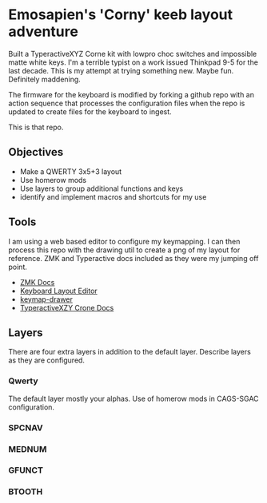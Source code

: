 # Emosapien's 'Corny' keeb layout adventure

Built a TyperactiveXYZ Corne kit with lowpro choc switches and impossible matte white keys.
I'm a terrible typist on a work issued Thinkpad 9-5 for the last decade. This is my attempt at trying something new. Maybe fun. Definitely maddening.

The firmware for the keyboard is modified by forking a github repo with an action sequence that processes the configuration files when the repo is updated to create files for the keyboard to ingest.

This is that repo.

## Objectives

- Make a QWERTY 3x5+3 layout
- Use homerow mods
- Use layers to group additional functions and keys
- identify and implement macros and shortcuts for my use
  
## Tools

I am using a web based editor to configure my keymapping. I can then process this repo with the drawing util to create a png of my layout for reference. ZMK and Typeractive docs included as they were my jumping off point.

- [ZMK Docs](https://zmk.dev/docs)
- [Keyboard Layout Editor](https://nickcoutsos.github.io/keymap-editor/)
- [keymap-drawer](https://caksoylar.github.io/keymap-drawer)
- [TyperactiveXZY Crone Docs](https://docs.typeractive.xyz/build-guides/corne-wireless/firmware)

## Layers
There are four extra layers in addition to the default layer. Describe layers as they are configured.

### Qwerty
The default layer mostly your alphas. Use of homerow mods in CAGS-SGAC configuration.

### SPCNAV

### MEDNUM

### GFUNCT

### BTOOTH
